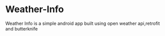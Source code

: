 # Weather-Info
Weather Info is a simple android app built using open weather api,retrofit and butterknife
